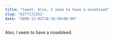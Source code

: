 ```yaml
---
title: "tweet: Also, I seem to have a nosebleed"
slug: "6277172261"
date: "2009-12-02T18:39:50+00:00"
---
```

Also, I seem to have a nosebleed.